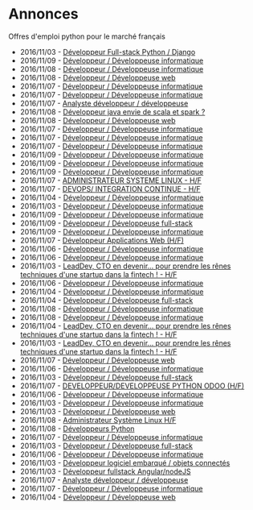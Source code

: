 # Annonces

Offres d'emploi python pour le marché français

* 2016/11/03 - [Développeur Full-stack Python / Django](http://www.pyjobs.fr/jobs/details/3971/developpeur-full-stack-python-django "Développeur Full-stack Python / Django")
* 2016/11/09 - [Développeur / Développeuse informatique](http://www.pyjobs.fr/jobs/details/4021/developpeur-developpeuse-informatique "Développeur / Développeuse informatique")
* 2016/11/08 - [Développeur / Développeuse informatique](http://www.pyjobs.fr/jobs/details/4008/developpeur-developpeuse-informatique "Développeur / Développeuse informatique")
* 2016/11/08 - [Développeur / Développeuse web](http://www.pyjobs.fr/jobs/details/4009/developpeur-developpeuse-web "Développeur / Développeuse web")
* 2016/11/07 - [Développeur / Développeuse informatique](http://www.pyjobs.fr/jobs/details/3999/developpeur-developpeuse-informatique "Développeur / Développeuse informatique")
* 2016/11/07 - [Développeur / Développeuse informatique](http://www.pyjobs.fr/jobs/details/4002/developpeur-developpeuse-informatique "Développeur / Développeuse informatique")
* 2016/11/07 - [Analyste développeur / développeuse](http://www.pyjobs.fr/jobs/details/4001/analyste-developpeur-developpeuse "Analyste développeur / développeuse")
* 2016/11/08 - [Développeur java envie de scala et spark ?](http://www.pyjobs.fr/jobs/details/4006/developpeur-java-envie-de-scala-et-spark "Développeur java envie de scala et spark ?")
* 2016/11/08 - [Développeur / Développeuse web](http://www.pyjobs.fr/jobs/details/4007/developpeur-developpeuse-web "Développeur / Développeuse web")
* 2016/11/07 - [Développeur / Développeuse informatique](http://www.pyjobs.fr/jobs/details/4000/developpeur-developpeuse-informatique "Développeur / Développeuse informatique")
* 2016/11/07 - [Développeur / Développeuse informatique](http://www.pyjobs.fr/jobs/details/3998/developpeur-developpeuse-informatique "Développeur / Développeuse informatique")
* 2016/11/07 - [Développeur / Développeuse informatique](http://www.pyjobs.fr/jobs/details/4005/developpeur-developpeuse-informatique "Développeur / Développeuse informatique")
* 2016/11/09 - [Développeur / Développeuse informatique](http://www.pyjobs.fr/jobs/details/4019/developpeur-developpeuse-informatique "Développeur / Développeuse informatique")
* 2016/11/09 - [Développeur / Développeuse informatique](http://www.pyjobs.fr/jobs/details/4018/developpeur-developpeuse-informatique "Développeur / Développeuse informatique")
* 2016/11/09 - [Développeur / Développeuse informatique](http://www.pyjobs.fr/jobs/details/4020/developpeur-developpeuse-informatique "Développeur / Développeuse informatique")
* 2016/11/07 - [ADMINISTRATEUR SYSTEME LINUX - H/F](http://www.pyjobs.fr/jobs/details/3997/administrateur-systeme-linux-h-f "ADMINISTRATEUR SYSTEME LINUX - H/F")
* 2016/11/07 - [DEVOPS/ INTEGRATION CONTINUE - H/F](http://www.pyjobs.fr/jobs/details/3996/devops-integration-continue-h-f "DEVOPS/ INTEGRATION CONTINUE - H/F")
* 2016/11/04 - [Développeur / Développeuse informatique](http://www.pyjobs.fr/jobs/details/3983/developpeur-developpeuse-informatique "Développeur / Développeuse informatique")
* 2016/11/03 - [Développeur / Développeuse informatique](http://www.pyjobs.fr/jobs/details/3969/developpeur-developpeuse-informatique "Développeur / Développeuse informatique")
* 2016/11/09 - [Développeur / Développeuse informatique](http://www.pyjobs.fr/jobs/details/4017/developpeur-developpeuse-informatique "Développeur / Développeuse informatique")
* 2016/11/09 - [Développeur / Développeuse full-stack](http://www.pyjobs.fr/jobs/details/4015/developpeur-developpeuse-full-stack "Développeur / Développeuse full-stack")
* 2016/11/09 - [Développeur / Développeuse informatique](http://www.pyjobs.fr/jobs/details/4016/developpeur-developpeuse-informatique "Développeur / Développeuse informatique")
* 2016/11/07 - [Développeur Applications Web (H/F)](http://www.pyjobs.fr/jobs/details/3995/developpeur-applications-web-h-f "Développeur Applications Web (H/F)")
* 2016/11/06 - [Développeur / Développeuse informatique](http://www.pyjobs.fr/jobs/details/3989/developpeur-developpeuse-informatique "Développeur / Développeuse informatique")
* 2016/11/06 - [Développeur / Développeuse informatique](http://www.pyjobs.fr/jobs/details/3988/developpeur-developpeuse-informatique "Développeur / Développeuse informatique")
* 2016/11/03 - [LeadDev, CTO en devenir... pour prendre les rênes techniques d'une startup dans la fintech ! - H/F](http://www.pyjobs.fr/jobs/details/3977/leaddev-cto-en-devenir-pour-prendre-les-renes-techniques-dune-startup-dans-la-fintech-h-f "LeadDev, CTO en devenir... pour prendre les rênes techniques d'une startup dans la fintech ! - H/F")
* 2016/11/06 - [Développeur / Développeuse informatique](http://www.pyjobs.fr/jobs/details/3987/developpeur-developpeuse-informatique "Développeur / Développeuse informatique")
* 2016/11/04 - [Développeur / Développeuse informatique](http://www.pyjobs.fr/jobs/details/3982/developpeur-developpeuse-informatique "Développeur / Développeuse informatique")
* 2016/11/04 - [Développeur / Développeuse full-stack](http://www.pyjobs.fr/jobs/details/3981/developpeur-developpeuse-full-stack "Développeur / Développeuse full-stack")
* 2016/11/08 - [Développeur / Développeuse informatique](http://www.pyjobs.fr/jobs/details/4014/developpeur-developpeuse-informatique "Développeur / Développeuse informatique")
* 2016/11/08 - [Développeur / Développeuse informatique](http://www.pyjobs.fr/jobs/details/4013/developpeur-developpeuse-informatique "Développeur / Développeuse informatique")
* 2016/11/04 - [LeadDev, CTO en devenir... pour prendre les rênes techniques d'une startup dans la fintech ! - H/F](http://www.pyjobs.fr/jobs/details/3980/leaddev-cto-en-devenir-pour-prendre-les-renes-techniques-dune-startup-dans-la-fintech-h-f "LeadDev, CTO en devenir... pour prendre les rênes techniques d'une startup dans la fintech ! - H/F")
* 2016/11/03 - [LeadDev, CTO en devenir... pour prendre les rênes techniques d'une startup dans la fintech ! - H/F](http://www.pyjobs.fr/jobs/details/3976/leaddev-cto-en-devenir-pour-prendre-les-renes-techniques-dune-startup-dans-la-fintech-h-f "LeadDev, CTO en devenir... pour prendre les rênes techniques d'une startup dans la fintech ! - H/F")
* 2016/11/07 - [Développeur / Développeuse web](http://www.pyjobs.fr/jobs/details/3994/developpeur-developpeuse-web "Développeur / Développeuse web")
* 2016/11/06 - [Développeur / Développeuse informatique](http://www.pyjobs.fr/jobs/details/3986/developpeur-developpeuse-informatique "Développeur / Développeuse informatique")
* 2016/11/03 - [Développeur / Développeuse full-stack](http://www.pyjobs.fr/jobs/details/3966/developpeur-developpeuse-full-stack "Développeur / Développeuse full-stack")
* 2016/11/07 - [DEVELOPPEUR/DEVELOPPEUSE PYTHON ODOO (H/F)](http://www.pyjobs.fr/jobs/details/3992/developpeur-developpeuse-python-odoo-h-f "DEVELOPPEUR/DEVELOPPEUSE PYTHON ODOO (H/F)")
* 2016/11/06 - [Développeur / Développeuse informatique](http://www.pyjobs.fr/jobs/details/3985/developpeur-developpeuse-informatique "Développeur / Développeuse informatique")
* 2016/11/03 - [Développeur / Développeuse informatique](http://www.pyjobs.fr/jobs/details/3967/developpeur-developpeuse-informatique "Développeur / Développeuse informatique")
* 2016/11/03 - [Développeur / Développeuse web](http://www.pyjobs.fr/jobs/details/3964/developpeur-developpeuse-web "Développeur / Développeuse web")
* 2016/11/08 - [Administrateur Système Linux H/F](http://www.pyjobs.fr/jobs/details/4011/administrateur-systeme-linux-h-f "Administrateur Système Linux H/F")
* 2016/11/08 - [Développeurs Python](http://www.pyjobs.fr/jobs/details/4012/developpeurs-python "Développeurs Python")
* 2016/11/07 - [Développeur / Développeuse informatique](http://www.pyjobs.fr/jobs/details/3993/developpeur-developpeuse-informatique "Développeur / Développeuse informatique")
* 2016/11/03 - [Développeur / Développeuse full-stack](http://www.pyjobs.fr/jobs/details/3965/developpeur-developpeuse-full-stack "Développeur / Développeuse full-stack")
* 2016/11/06 - [Développeur / Développeuse informatique](http://www.pyjobs.fr/jobs/details/3984/developpeur-developpeuse-informatique "Développeur / Développeuse informatique")
* 2016/11/03 - [Développeur logiciel embarqué / objets connectés](http://www.pyjobs.fr/jobs/details/3973/developpeur-logiciel-embarque-objets-connectes "Développeur logiciel embarqué / objets connectés")
* 2016/11/03 - [Développeur fullstack Angular/nodeJS](http://www.pyjobs.fr/jobs/details/3972/developpeur-fullstack-angular-nodejs "Développeur fullstack Angular/nodeJS")
* 2016/11/07 - [Analyste développeur / développeuse](http://www.pyjobs.fr/jobs/details/3991/analyste-developpeur-developpeuse "Analyste développeur / développeuse")
* 2016/11/07 - [Développeur / Développeuse informatique](http://www.pyjobs.fr/jobs/details/3990/developpeur-developpeuse-informatique "Développeur / Développeuse informatique")
* 2016/11/04 - [Développeur / Développeuse web](http://www.pyjobs.fr/jobs/details/3979/developpeur-developpeuse-web "Développeur / Développeuse web")

